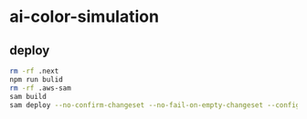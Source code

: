 # ai-color-simulation

## deploy

```bash
rm -rf .next
npm run bulid
rm -rf .aws-sam
sam build
sam deploy --no-confirm-changeset --no-fail-on-empty-changeset --config-file samconfig.toml --config-env stg
```
